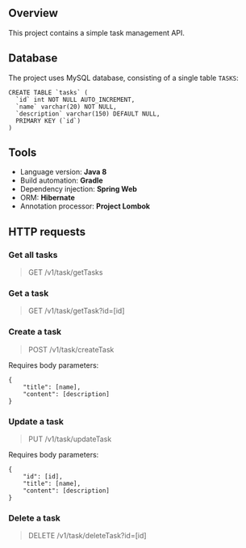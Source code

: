 ## Overview

This project contains a simple task management API.

## Database

The project uses MySQL database, consisting of a single table `TASKS`:

```
CREATE TABLE `tasks` (
  `id` int NOT NULL AUTO_INCREMENT,
  `name` varchar(20) NOT NULL,
  `description` varchar(150) DEFAULT NULL,
  PRIMARY KEY (`id`)
)
```

## Tools

- Language version: **Java 8**
- Build automation: **Gradle**
- Dependency injection: **Spring Web**
- ORM: **Hibernate**
- Annotation processor: **Project Lombok**

## HTTP requests

### Get all tasks

> GET /v1/task/getTasks

### Get a task

> GET /v1/task/getTask?id=[id]

### Create a task

> POST /v1/task/createTask

Requires body parameters:

```
{
	"title": [name],
	"content": [description]
}
```

### Update a task

> PUT /v1/task/updateTask

Requires body parameters:

```
{
	"id": [id],
	"title": [name],
	"content": [description]
}
```

### Delete a task

> DELETE /v1/task/deleteTask?id=[id]
